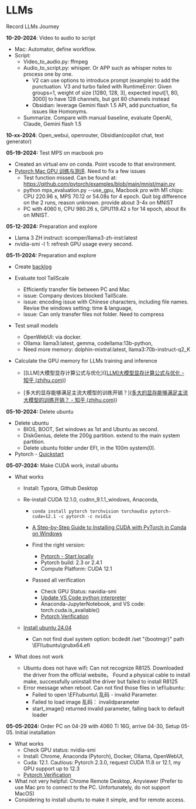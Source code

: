 # LLMs
Record LLMs Journey

**10-20-2024**: Video to audio to script

- Mac: Automator, define workflow. 
- Script: 
  - Video_to_audio.py: ffmpeg
  - Audio_to_script.py: whisper. Or APP such as whisper notes to process one by one. 
    - V2 can use options to introduce prompt (example) to add the punctuation. V3 and turbo failed with RuntimeError: Given groups=1, weight of size [1280, 128, 3], expected input[1, 80, 3000] to have 128 channels, but got 80 channels instead
    - Obsidian: leverage Gemini flash 1.5 API, add punctuation, fix issues like Homonyms. 
  - Summarize. Compare with manual baseline, evaluate OpenAI, Claude, Gemini flash 1.5

**10-xx-2024**: Open_webui, openrouter, Obsidian(copilot chat, text generator)

**05-19-2024:** Test MPS on macbook pro

- Created an virtual env on conda. Point vscode to that environment. 
- [Pytorch Mac GPU 训练与测评](https://zhuanlan.zhihu.com/p/517699916). Need to fix a few issues
  - Test function missed. Can be found at: https://github.com/pytorch/examples/blob/main/mnist/main.py
  - python mps_evaluation.py --use_gpu, Macbook pro with M1 chips: CPU 220.96 s, MPS 70.12 or 54.08s for 4 epoch. Quit big difference on the 2 runs, reason unknown.  provide about 3-4x on MNIST
  - PC with 4060 ti, CPU 980.26 s, GPU119.42 s for 14 epoch, about 8x on MNIST. 

**05-12-2024:** Preparation and explore

- Llama 3 ZH instruct: scomper/llama3-zh-inst:latest
- nvidia-smi -l 1: refresh GPU usage every second. 

**05-11-2024:** Preparation and explore

- Create [backlog](Backlog.md)
- Evaluate tool TailScale
  - Efficiently transfer file between PC and Mac
  - issue: Company devices blocked TailScale. 
  - issue: encoding issue with Chinese characters, including file names. Revise the windows setting: time & language, 
  - issue: Can only transfer files not folder. Need to compress

- Test small models
  - OpenWebUI: via docker. 
  - Ollama: llama3:latest, gemma, codellama:13b-python, 
  - Need more memory: dolphin-mixtral:latest, llama3:70b-instruct-q2_K

- Calculate the GPU memory for LLMs training and inference

  - [[LLM]大模型显存计算公式与优化]([[LLM\]大模型显存计算公式与优化 - 知乎 (zhihu.com)](https://zhuanlan.zhihu.com/p/687226668))

  - [多大的显存能够满足主流大模型的训练开销？]([多大的显存能够满足主流大模型的训练开销？ - 知乎 (zhihu.com)](https://www.zhihu.com/question/636721650))

**05-10-2024:** Delete ubuntu

- Delete ubuntu
  - BIOS, BOOT, Set windows as 1st and Ubuntu as second. 
  - DiskGenius, delete the 200g partition. extend to the main system partition. 
  - Delete ubuntu folder under EFI, in the 100m system(0). 
- Pytorch - [Quickstart](https://pytorch.org/tutorials/beginner/basics/quickstart_tutorial.html)

**05-07-2024:** Make CUDA work, install ubuntu

- What works
  - Install: Typora, Github Desktop
  
  - Re-install CUDA 12.1.0, cudnn_9.1.1_windows, Anaconda,
    
    - ```
      conda install pytorch torchvision torchaudio pytorch-cuda=12.1 -c pytorch -c nvidia
      ```
    
    - [A Step-by-Step Guide to Installing CUDA with PyTorch in Conda on Windows](https://medium.com/@harunijaz/a-step-by-step-guide-to-installing-cuda-with-pytorch-in-conda-on-windows-verifying-via-console-9ba4cd5ccbef)
    
    - Find the right version: 
      - [Pytorch - Start locally](https://pytorch.org/get-started/locally/)
      - Pytorch build: 2.3 or 2.4.1
      - Compute Platform: CUDA 12.1
    
    - Passed all verification
      - Check GPU Status: navidia-smi
      - [Update VS Code python interpreter](https://stackoverflow.com/questions/43351596/activating-anaconda-environment-in-vscode)
      - Anaconda-JupyterNotebook, and VS code: torch.cuda.is_available()
      - [Pytorch Verification](https://github.com/BAI-Yeqi/PyTorch-Verification/tree/master)
    
  - [Install ubuntu 24.04](https://www.minitool.com/partition-disk/install-ubuntu-on-windows-11.html)
    - Can not find duel system option: bcdedit /set "{bootmgr}" path \EFI\ubuntu\grubx64.efi
  
- What does not work
  - Ubuntu does not have wifi: Can not recognize R8125. Downloaded the driver from the official website。 Found a physical cable to install make, successfully uninstall the driver but failed to install R8125
  - Error message when reboot. Can not find those files in \efi\ubuntu: 
    - Failed to open \EFI\ubuntu\ 乱码 - invalid Parameter. 
    - Failed to load image 乱码： invalidparameter
    - start_image() returned invalid parameter, falling back to default loader

**05-05-2024:** Order PC on 04-29 with 4060 Ti 16G, arrive 04-30, Setup 05-05. Initial installation

- What works
  - Check GPU status: nvidia-smi
  - Install: Chrome, Anaconda (Pytorch), Docker, Ollama, OpenWebUI, 
  - Cuda: 12.1.  Cautious: Pytorch 2.3.0, request CUDA 11.8 or 12.1, my GPU support up to 12.3 
  - [Pytorch Verification](https://github.com/BAI-Yeqi/PyTorch-Verification/tree/master)
- What not very helpful: Chrome Remote Desktop, Anyviewer (Prefer to use Mac pro to connect to the PC. Unfortunately, do not support MacOS)
- Considering to install ubuntu to make it simple, and for remote access. 
